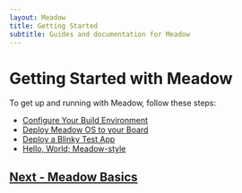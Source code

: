 ```yaml
---
layout: Meadow
title: Getting Started
subtitle: Guides and documentation for Meadow
---
```


# Getting Started with Meadow

To get up and running with Meadow, follow these steps:

 * [Configure Your Build Environment](/Guides/Getting_Started/Setup/)
 * [Deploy Meadow OS to your Board](/Guides/Getting_Started/Deploying_Meadow/)
 * [Deploy a Blinky Test App](/Guides/Getting_Started/Deployment/)
 * [Hello, World; Meadow-style](/Guides/Getting_Started/Hello_World/)

## [Next - Meadow Basics](/Guides/Meadow_Basics/index.html)